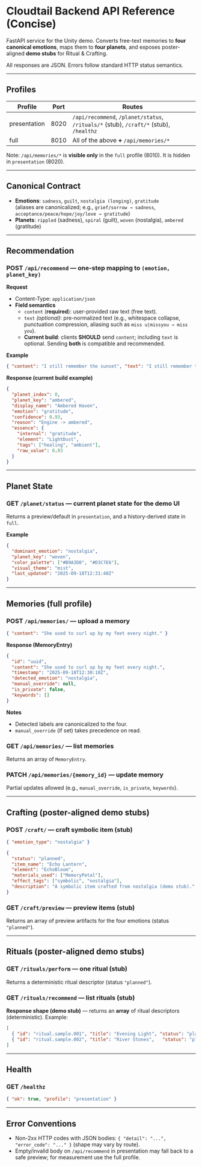 # Cloudtail Backend API Reference (Concise)

FastAPI service for the Unity demo. Converts free-text memories to **four canonical emotions**, maps them to **four planets**, and exposes poster-aligned **demo stubs** for Ritual & Crafting.

All responses are JSON. Errors follow standard HTTP status semantics.

---

## Profiles

| Profile      | Port | Routes |
|--------------|------|--------|
| presentation | 8020 | `/api/recommend`, `/planet/status`, `/rituals/*` (stub), `/craft/*` (stub), `/healthz` |
| full         | 8010 | All of the above **+** `/api/memories/*` |

Note: `/api/memories/*` is **visible only** in the `full` profile (8010). It is hidden in `presentation` (8020).

---

## Canonical Contract

- **Emotions**: `sadness`, `guilt`, `nostalgia (longing)`, `gratitude`  
  (aliases are canonicalized; e.g., `grief/sorrow → sadness`, `acceptance/peace/hope/joy/love → gratitude`)
- **Planets**: `rippled` (sadness), `spiral` (guilt), `woven` (nostalgia), `ambered` (gratitude)

---

## Recommendation

### POST `/api/recommend` — one-step mapping to `(emotion, planet_key)`

**Request**
- Content-Type: `application/json`
- **Field semantics**
  - `content` (**required**): user-provided raw text (free text).
  - `text` *(optional)*: pre-normalized text (e.g., whitespace collapse, punctuation compression, aliasing such as `miss u|missyou → miss you`).
  - **Current build**: clients **SHOULD** send `content`; including `text` is optional. Sending **both** is compatible and recommended.

**Example**
```json
{ "content": "I still remember the sunset", "text": "I still remember the sunset" }
```

**Response (current build example)**
```json
{
  "planet_index": 0,
  "planet_key": "ambered",
  "display_name": "Ambered Haven",
  "emotion": "gratitude",
  "confidence": 0.93,
  "reason": "Engine -> ambered",
  "essence": {
    "internal": "gratitude",
    "element": "LightDust",
    "tags": ["healing", "ambient"],
    "raw_value": 0.93
  }
}
```

---

## Planet State

### GET `/planet/status` — current planet state for the demo UI

Returns a preview/default in `presentation`, and a history-derived state in `full`.

**Example**
```json
{
  "dominant_emotion": "nostalgia",
  "planet_key": "woven",
  "color_palette": ["#B9A3D0", "#D3C7E6"],
  "visual_theme": "mist",
  "last_updated": "2025-09-18T12:31:40Z"
}
```

---

## Memories (full profile)

### POST `/api/memories/` — upload a memory
```json
{ "content": "She used to curl up by my feet every night." }
```

**Response (MemoryEntry)**
```json
{
  "id": "uuid",
  "content": "She used to curl up by my feet every night.",
  "timestamp": "2025-09-18T12:30:10Z",
  "detected_emotion": "nostalgia",
  "manual_override": null,
  "is_private": false,
  "keywords": []
}
```

**Notes**
- Detected labels are canonicalized to the four.
- `manual_override` (if set) takes precedence on read.

### GET `/api/memories/` — list memories
Returns an array of `MemoryEntry`.

### PATCH `/api/memories/{memory_id}` — update memory
Partial updates allowed (e.g., `manual_override`, `is_private`, `keywords`).

---

## Crafting (poster-aligned demo stubs)

### POST `/craft/` — craft symbolic item (stub)
```json
{ "emotion_type": "nostalgia" }
```
```json
{
  "status": "planned",
  "item_name": "Echo Lantern",
  "element": "EchoBloom",
  "materials_used": ["MemoryPetal"],
  "effect_tags": ["symbolic", "nostalgia"],
  "description": "A symbolic item crafted from nostalgia (demo stub)."
}
```

### GET `/craft/preview` — preview items (stub)
Returns an array of preview artifacts for the four emotions (status `"planned"`).

---

## Rituals (poster-aligned demo stubs)

### GET `/rituals/perform` — one ritual (stub)
Returns a deterministic ritual descriptor (status `"planned"`).

### GET `/rituals/recommend` — list rituals (stub)
**Response shape (demo stub)** — returns an **array** of ritual descriptors (deterministic). Example:
```json
[
  { "id": "ritual.sample.001", "title": "Evening Light", "status": "planned" },
  { "id": "ritual.sample.002", "title": "River Stones",   "status": "planned" }
]
```

---

## Health

### GET `/healthz`
```json
{ "ok": true, "profile": "presentation" }
```

---

## Error Conventions

- Non-2xx HTTP codes with JSON bodies: `{ "detail": "...", "error_code": "..." }` (shape may vary by route).
- Empty/invalid body on `/api/recommend` in presentation may fall back to a safe preview; for measurement use the full profile.
